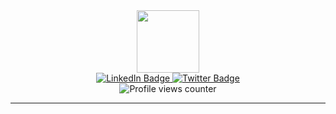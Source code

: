 <div id="header" align="center">
  <img src="https://media.giphy.com/media/du3J3cXyzhj75IOgvA/giphy.gif" width="100" />
  <div id="badges">
    <a href="https://www.linkedin.com/in/rodzman">
      <img src="https://img.shields.io/badge/LinkedIn-blue?style=for-the-badge&logo=linkedin&logoColor=white" alt="LinkedIn Badge" />
    </a>
    <a href="https://twitter.com/rodz_code">
      <img src="https://img.shields.io/badge/Twitter-blue?style=for-the-badge&logo=twitter&logoColor=white" alt="Twitter Badge" />
    </a>
  </div>
  <img src="https://komarev.com/ghpvc/?username=rodzman&style=flat-square&color=blue" alt="Profile views counter" />
  <hr>
</div>

